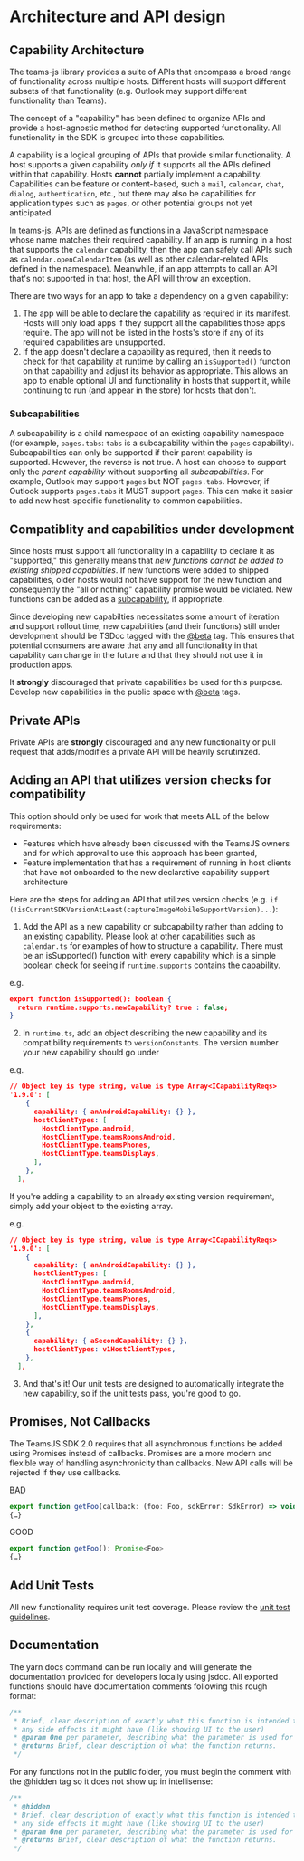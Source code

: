# Architecture and API design

## Capability Architecture

The teams-js library provides a suite of APIs that encompass a broad range of functionality across multiple hosts. Different hosts will support different subsets of that functionality (e.g. Outlook may support different functionality than Teams).

The concept of a "capability" has been defined to organize APIs and provide a host-agnostic method for detecting supported functionality. All functionality in the SDK is grouped into these capabilities.

A capability is a logical grouping of APIs that provide similar functionality. A host supports a given capability _only if_ it supports all the APIs defined within that capability. Hosts **cannot** partially implement a capability. Capabilities can be feature or content-based, such a `mail`, `calendar`, `chat`, `dialog`, `authentication`, etc., but there may also be capabilities for application types such as `pages`, or other potential groups not yet anticipated.

In teams-js, APIs are defined as functions in a JavaScript namespace whose name matches their required capability. If an app is running in a host that supports the `calendar` capability, then the app can safely call APIs such as `calendar.openCalendarItem` (as well as other calendar-related APIs defined in the namespace). Meanwhile, if an app attempts to call an API that's not supported in that host, the API will throw an exception.

There are two ways for an app to take a dependency on a given capability:

1. The app will be able to declare the capability as required in its manifest. Hosts will only load apps if they support all the capabilities those apps require. The app will not be listed in the hosts's store if any of its required capabilities are unsupported.
2. If the app doesn't declare a capability as required, then it needs to check for that capability at runtime by calling an `isSupported()` function on that capability and adjust its behavior as appropriate. This allows an app to enable optional UI and functionality in hosts that support it, while continuing to run (and appear in the store) for hosts that don't.

### Subcapabilities

A subcapability is a child namespace of an existing capability namespace (for example, `pages.tabs`: `tabs` is a subcapability within the `pages` capability). Subcapabilities can only be supported if their parent capability is supported. However, the reverse is not true. A host can choose to support only the _parent capability_ without supporting all _subcapabilities_. For example, Outlook may support `pages` but NOT `pages.tabs`. However, if Outlook supports `pages.tabs` it MUST support `pages`. This can make it easier to add new host-specific functionality to common capabilities.

## Compatiblity and capabilities under development

Since hosts must support all functionality in a capability to declare it as "supported," this generally means that _new functions cannot be added to existing shipped capabilities_. If new functions were added to shipped capabilities, older hosts would not have support for the new function and consequently the "all or nothing" capability promise would be violated. New functions can be added as a [subcapability](#subcapabilities), if appropriate.

Since developing new capabilties necessitates some amount of iteration and support rollout time, new capabilities (and their functions) still under development should be TSDoc tagged with the [@beta](https://tsdoc.org/pages/tags/beta/) tag. This ensures that potential consumers are aware that any and all functionality in that capability can change in the future and that they should not use it in production apps.

It **strongly** discouraged that private capabilities be used for this purpose. Develop new capabilities in the public space with [@beta](https://tsdoc.org/pages/tags/beta/) tags.

## Private APIs

Private APIs are **strongly** discouraged and any new functionality or pull request that adds/modifies a private API will be heavily scrutinized.

## Adding an API that utilizes version checks for compatibility

This option should only be used for work that meets ALL of the below requirements:

- Features which have already been discussed with the TeamsJS owners and for which approval to use this approach has been granted,
- Feature implementation that has a requirement of running in host clients that have not onboarded to the new declarative capability support architecture

Here are the steps for adding an API that utilizes version checks (e.g. `if (!isCurrentSDKVersionAtLeast(captureImageMobileSupportVersion)...`):

1. Add the API as a new capability or subcapability rather than adding to an existing capability. Please look at other capabilities such as `calendar.ts` for examples of how to structure a capability. There must be an isSupported() function with every capability which is a simple boolean check for seeing if `runtime.supports` contains the capability.

e.g.

```json
export function isSupported(): boolean {
  return runtime.supports.newCapability? true : false;
}
```

2. In `runtime.ts`, add an object describing the new capability and its compatibility requirements to `versionConstants`. The version number your new capability should go under

e.g.

```json
// Object key is type string, value is type Array<ICapabilityReqs>
'1.9.0': [
    {
      capability: { anAndroidCapability: {} },
      hostClientTypes: [
        HostClientType.android,
        HostClientType.teamsRoomsAndroid,
        HostClientType.teamsPhones,
        HostClientType.teamsDisplays,
      ],
    },
  ],
```

If you're adding a capability to an already existing version requirement, simply add your object to the existing array.

e.g.

```json
// Object key is type string, value is type Array<ICapabilityReqs>
'1.9.0': [
    {
      capability: { anAndroidCapability: {} },
      hostClientTypes: [
        HostClientType.android,
        HostClientType.teamsRoomsAndroid,
        HostClientType.teamsPhones,
        HostClientType.teamsDisplays,
      ],
    },
    {
      capability: { aSecondCapability: {} },
      hostClientTypes: v1HostClientTypes,
    },
  ],
```

3. And that's it! Our unit tests are designed to automatically integrate the new capability, so if the unit tests pass, you're good to go.

## Promises, Not Callbacks

The TeamsJS SDK 2.0 requires that all asynchronous functions be added using Promises instead of callbacks. Promises are a more modern and flexible way of handling asynchronicity than callbacks. New API calls will be rejected if they use callbacks.

BAD

```javascript
export function getFoo(callback: (foo: Foo, sdkError: SdkError) => void): void
{…}
```

GOOD

```javascript
export function getFoo(): Promise<Foo>
{…}
```

## Add Unit Tests

All new functionality requires unit test coverage. Please review the [unit test guidelines](unittesting.md).

## Documentation

The yarn docs command can be run locally and will generate the documentation provided for developers locally using jsdoc. All exported functions should have documentation comments following this rough format:

```javascript
/**
 * Brief, clear description of exactly what this function is intended to do and
 * any side effects it might have (like showing UI to the user)
 * @param One per parameter, describing what the parameter is used for
 * @returns Brief, clear description of what the function returns.
 */
```

For any functions not in the public folder, you must begin the comment with the @hidden tag so it does not show up in intellisense:

```javascript
/**
 * @hidden
 * Brief, clear description of exactly what this function is intended to do and
 * any side effects it might have (like showing UI to the user)
 * @param One per parameter, describing what the parameter is used for
 * @returns Brief, clear description of what the function returns.
 */
```
